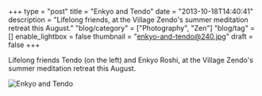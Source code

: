 +++
type = "post"
title = "Enkyo and Tendo"
date = "2013-10-18T14:40:41"
description = "Lifelong friends, at the Village Zendo's summer meditation retreat this August."
"blog/category" = ["Photography", "Zen"]
"blog/tag" = []
enable_lightbox = false
thumbnail = "enkyo-and-tendo@240.jpg"
draft = false
+++

<p>Lifelong friends Tendo (on the left) and Enkyo Roshi, at the Village Zendo's summer meditation retreat this August.</p>
<p><img style="display:block; margin-left:auto; margin-right:auto;" src="enkyo-and-tendo.jpg" alt="Enkyo and Tendo" title="Enkyo and Tendo" /></p>
    
